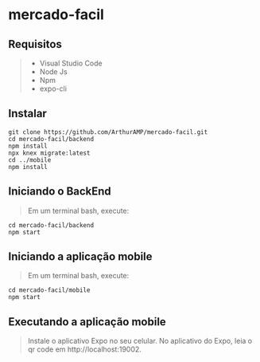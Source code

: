 # mercado-facil

## Requisitos
> - Visual Studio Code <br>
> - Node Js <br>
> - Npm <br>
> - expo-cli <br>

## Instalar
```
git clone https://github.com/ArthurAMP/mercado-facil.git
cd mercado-facil/backend
npm install
npx knex migrate:latest
cd ../mobile
npm install
```
## Iniciando o BackEnd
> Em um terminal bash, execute:
```
cd mercado-facil/backend
npm start
```
## Iniciando a aplicação mobile
> Em um terminal bash, execute:
```
cd mercado-facil/mobile
npm start
```
## Executando a aplicação mobile
> Instale o aplicativo Expo no seu celular.
> No aplicativo do Expo, leia o qr code em http://localhost:19002.




